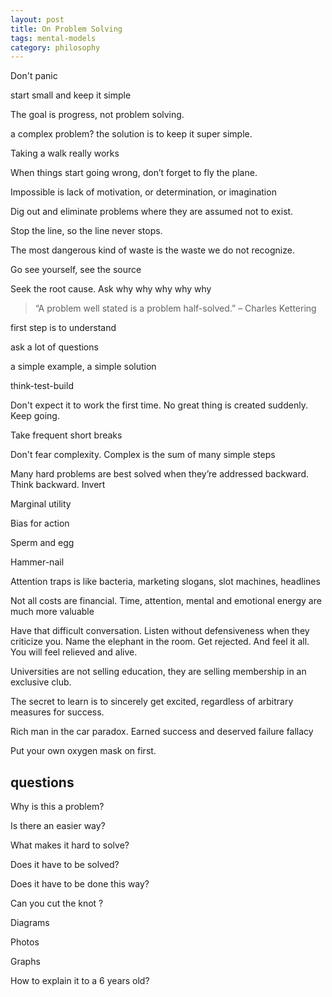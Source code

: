 ```yaml
---
layout: post
title: On Problem Solving
tags: mental-models
category: philosophy 
---
```


Don't panic 

start small and keep it simple

The goal is progress, not problem solving.

a complex problem? the solution is to keep it super simple.

Taking a walk really works 

When things start going wrong, don’t forget to fly the plane.

Impossible is lack of motivation, or determination, or imagination 

Dig out and eliminate problems where they are assumed not to exist.

Stop the line, so the line never stops.

The most dangerous kind of waste is the waste we do not recognize.

Go see yourself, see the source 

Seek the root cause. Ask why why why why why

> “A problem well stated is a problem half-solved.” – Charles Kettering


first step is to understand 

ask a lot of questions

a simple example, a simple solution

think-test-build

Don't expect it to work the first time. No great thing is created suddenly. Keep going. 

Take frequent short breaks 

Don't fear complexity. Complex is the sum of many simple steps

Many hard problems are best solved when they’re addressed backward. Think backward. Invert

Marginal utility

Bias for action

Sperm and egg

Hammer-nail

Attention traps is like bacteria, marketing slogans, slot machines, headlines

Not all costs are financial. Time, attention, mental and emotional energy are much more valuable

Have that difficult conversation. Listen without defensiveness when they criticize you. Name the elephant in the room. Get rejected. And feel it all. You will feel relieved and alive. 

Universities are not selling education, they are selling membership in an exclusive club.

​The secret to learn is to sincerely get excited, regardless of arbitrary measures for success.

Rich man in the car paradox. Earned success and deserved failure fallacy

Put your own oxygen mask on first.

## questions

Why is this a problem?

Is there an easier way?

What makes it hard to solve? 

Does it have to be solved?

Does it have to be done this way?

Can you cut the knot ?

Diagrams

Photos

Graphs 

How to explain it to a 6 years old? 

